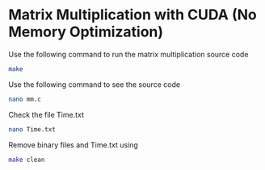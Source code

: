 # Matrix Multiplication with CUDA (No Memory Optimization)

Use the following command to run the matrix multiplication source code

```sh 
make
```

Use the following command to see the source code

```sh 
nano mm.c
```

Check the file Time.txt

```sh 
nano Time.txt
```

Remove binary files and Time.txt using 

```sh 
make clean
```